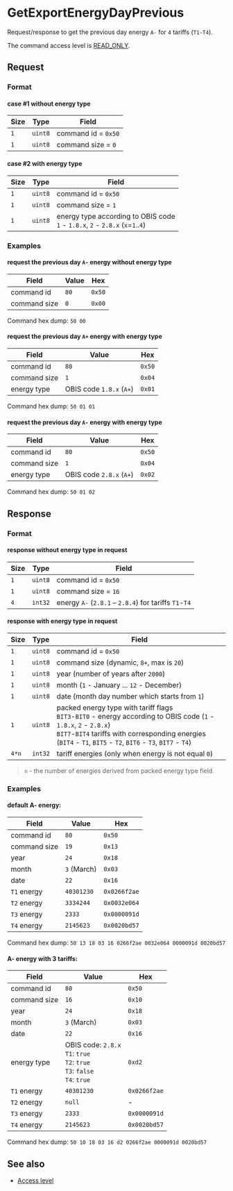 # GetExportEnergyDayPrevious

Request/response to get the previous day energy `A-` for `4` tariffs (`T1-T4`).

The command access level is [READ_ONLY](../basics.md#command-access-level).


## Request

### Format

#### case #1 without energy type

| Size | Type    | Field               |
| ---- | ------- | ------------------- |
| `1`  | `uint8` | command id = `0x50` |
| `1`  | `uint8` | command size = `0`  |

#### case #2 with energy type

| Size | Type    | Field                                                                                |
| ---- | ------- | ------------------------------------------------------------------------------------ |
| `1`  | `uint8` | command id = `0x50`                                                                  |
| `1`  | `uint8` | command size = `1`                                                                   |
| `1`  | `uint8` | energy type according to OBIS code <br/> `1` - `1.8.x`, `2` - `2.8.x` (`x`=`1`..`4`) |

### Examples

#### request the previous day `A-` energy without energy type

| Field        | Value | Hex    |
| ------------ | ----- | ------ |
| command id   | `80`  | `0x50` |
| command size | `0`   | `0x00` |

Command hex dump: `50 00`

#### request the previous day `A+` energy with energy type

| Field        | Value                    | Hex    |
| ------------ | ------------------------ | ------ |
| command id   | `80`                     | `0x50` |
| command size | `1`                      | `0x04` |
| energy type  | OBIS code `1.8.x` (`A+`) | `0x01` |

Command hex dump: `50 01 01`

#### request the previous day `A-` energy with energy type

| Field        | Value                    | Hex    |
| ------------ | ------------------------ | ------ |
| command id   | `80`                     | `0x50` |
| command size | `1`                      | `0x04` |
| energy type  | OBIS code `2.8.x` (`A+`) | `0x02` |

Command hex dump: `50 01 02`


## Response

### Format

#### response without energy type in request

| Size | Type    | Field                                                 |
| ---- | ------- | ----------------------------------------------------- |
| `1`  | `uint8` | command id = `0x50`                                   |
| `1`  | `uint8` | command size = `16`                                   |
| `4`  | `int32` | energy `A-` (`2.8.1` – `2.8.4`) for tariffs `T1`-`T4` |

#### response with energy type in request

| Size  | Type    | Field                                                                                                                                                                                                                                        |
| ----- | ------- | -------------------------------------------------------------------------------------------------------------------------------------------------------------------------------------------------------------------------------------------- |
| `1`   | `uint8` | command id = `0x50`                                                                                                                                                                                                                          |
| `1`   | `uint8` | command size (dynamic, `8+`, max is `20`)                                                                                                                                                                                                    |
| `1`   | `uint8` | year (number of years after `2000`)                                                                                                                                                                                                          |
| `1`   | `uint8` | month (`1` - January ... `12` - December)                                                                                                                                                                                                    |
| `1`   | `uint8` | date (month day number which starts from `1`)                                                                                                                                                                                                |
| `1`   | `uint8` | packed energy type with tariff flags <br/> `BIT3`-`BIT0` - energy according to OBIS code (`1` - `1.8.x`, `2` - `2.8.x`) <br/> `BIT7`-`BIT4` tariffs with corresponding energies (`BIT4` - `T1`, `BIT5` - `T2`, `BIT6` - `T3`, `BIT7` - `T4`) |
| `4*n` | `int32` | tariff energies (only when energy is not equal `0`)                                                                                                                                                                                          |

> `n` - the number of energies derived from packed energy type field.

### Examples

#### default A- energy:

| Field        | Value       | Hex          |
| ------------ | ----------- | ------------ |
| command id   | `80`        | `0x50`       |
| command size | `19`        | `0x13`       |
| year         | `24`        | `0x18`       |
| month        | `3` (March) | `0x03`       |
| date         | `22`        | `0x16`       |
| `T1` energy  | `40301230`  | `0x0266f2ae` |
| `T2` energy  | `3334244`   | `0x0032e064` |
| `T3` energy  | `2333`      | `0x0000091d` |
| `T4` energy  | `2145623`   | `0x0020bd57` |

Command hex dump: `50 13 18 03 16 0266f2ae 0032e064 0000091d 0020bd57`

#### A- energy with 3 tariffs:

| Field        | Value                                                                               | Hex          |
| ------------ | ----------------------------------------------------------------------------------- | ------------ |
| command id   | `80`                                                                                | `0x50`       |
| command size | `16`                                                                                | `0x10`       |
| year         | `24`                                                                                | `0x18`       |
| month        | `3` (March)                                                                         | `0x03`       |
| date         | `22`                                                                                | `0x16`       |
| energy type  | OBIS code: `2.8.x`<br>`T1`: `true`<br>`T2`: `true`<br>`T3`: `false`<br>`T4`: `true` | `0xd2`       |
| `T1` energy  | `40301230`                                                                          | `0x0266f2ae` |
| `T2` energy  | `null`                                                                              | -            |
| `T3` energy  | `2333`                                                                              | `0x0000091d` |
| `T4` energy  | `2145623`                                                                           | `0x0020bd57` |

Command hex dump: `50 10 18 03 16 d2 0266f2ae 0000091d 0020bd57`


## See also

* [Access level](../basics.md#command-access-level)
